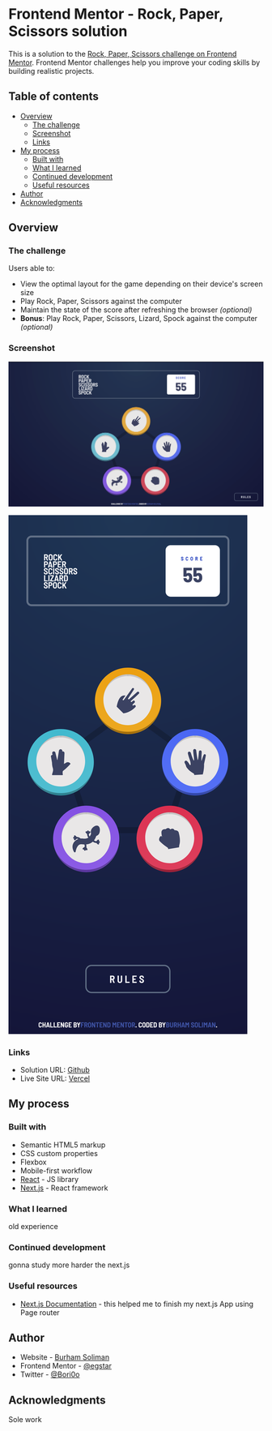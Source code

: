 # Frontend Mentor - Rock, Paper, Scissors solution

This is a solution to the [Rock, Paper, Scissors challenge on Frontend Mentor](https://www.frontendmentor.io/challenges/rock-paper-scissors-game-pTgwgvgH). Frontend Mentor challenges help you improve your coding skills by building realistic projects. 

## Table of contents

- [Overview](#overview)
  - [The challenge](#the-challenge)
  - [Screenshot](#screenshot)
  - [Links](#links)
- [My process](#my-process)
  - [Built with](#built-with)
  - [What I learned](#what-i-learned)
  - [Continued development](#continued-development)
  - [Useful resources](#useful-resources)
- [Author](#author)
- [Acknowledgments](#acknowledgments)


## Overview

### The challenge

Users able to:

- View the optimal layout for the game depending on their device's screen size
- Play Rock, Paper, Scissors against the computer
- Maintain the state of the score after refreshing the browser _(optional)_
- **Bonus**: Play Rock, Paper, Scissors, Lizard, Spock against the computer _(optional)_

### Screenshot

![Desktop Screen](./Solution/Desktop%20View.png)

![Mobile Screen](./Solution/Mobile%20View.png)

### Links

- Solution URL: [Github](https://github.com/egstar/RockGame)
- Live Site URL: [Vercel](https://rockgame.vercel.app)

## My process

### Built with

- Semantic HTML5 markup
- CSS custom properties
- Flexbox
- Mobile-first workflow
- [React](https://reactjs.org/) - JS library
- [Next.js](https://nextjs.org/) - React framework

### What I learned

old experience

### Continued development

gonna study more harder the next.js

### Useful resources

- [Next.js Documentation](https://www.nextjs.org/docs) - this helped me to finish my next.js App using Page router



## Author

- Website - [Burham Soliman](https://www.burhams.com)
- Frontend Mentor - [@egstar](https://www.frontendmentor.io/profile/egstar)
- Twitter - [@Bori0o](https://www.twitter.com/bori0o)

## Acknowledgments

Sole work
